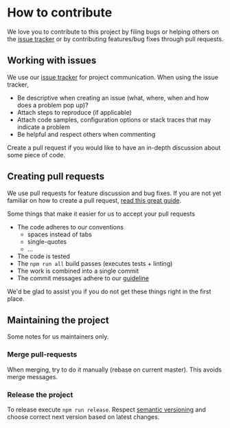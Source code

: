 # How to contribute

We love you to contribute to this project by filing bugs or helping others on the [issue tracker](https://github.com/Nikku/karma-browserify/issues) or by contributing features/bug fixes through pull requests.

## Working with issues

We use our [issue tracker](https://github.com/Nikku/karma-browserify/issues) for project communication.
When using the issue tracker,

* Be descriptive when creating an issue (what, where, when and how does a problem pop up)?
* Attach steps to reproduce (if applicable)
* Attach code samples, configuration options or stack traces that may indicate a problem
* Be helpful and respect others when commenting

Create a pull request if you would like to have an in-depth discussion about some piece of code.

## Creating pull requests

We use pull requests for feature discussion and bug fixes. If you are not yet familiar on how to create a pull request, [read this great guide](https://gun.io/blog/how-to-github-fork-branch-and-pull-request).

Some things that make it easier for us to accept your pull requests

* The code adheres to our conventions
    * spaces instead of tabs
    * single-quotes
    * ...
* The code is tested
* The `npm run all` build passes (executes tests + linting)
* The work is combined into a single commit
* The commit messages adhere to our [guideline](https://docs.google.com/document/d/1QrDFcIiPjSLDn3EL15IJygNPiHORgU1_OOAqWjiDU5Y)


We'd be glad to assist you if you do not get these things right in the first place.

## Maintaining the project

Some notes for us maintainers only.

### Merge pull-requests

When merging, try to do it manually (rebase on current master). This avoids merge messages.

### Release the project

To release execute `npm run release`. Respect [semantic versioning](http://semver.org/) and choose correct next version based on latest changes.
